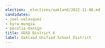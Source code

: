 ```yaml
---
election: _elections/oakland/2022-11-08.md
candidates:
- joel-velasquez
- kyra-mungia
- pecolia-manigo
title: OUSD District 6
label: Oakland Unified School District
---
```


